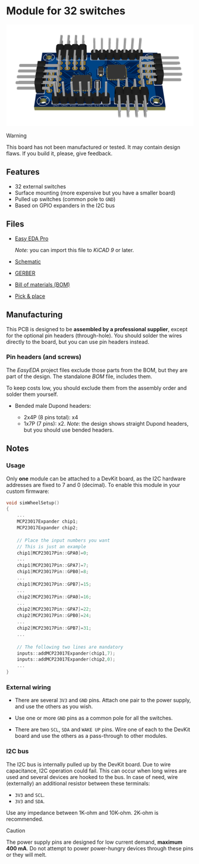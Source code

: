 # Module for 32 switches

![Module for 32 switches (surface mounting)](./Module32Switches_SM.png)

> [!WARNING]
> This board has not been manufactured or tested.
> It may contain design flaws.
> If you build it, please, give feedback.

## Features

- 32 external switches
- Surface mounting (more expensive but you have a smaller board)
- Pulled up switches (common pole to `GND`)
- Based on GPIO expanders in the I2C bus

## Files

- [Easy EDA Pro](./Module32Switches_SM.epro)

  *Note:* you can import this file to *KiCAD 9* or later.

- [Schematic](./Module32Switches_SM.pdf)
- [GERBER](./Module32Switches_SM_GERBER.zip)
- [Bill of materials (BOM)](./Module32Switches_SM_BOM.csv)
- [Pick & place](./Module32Switches_SM_PickAndPlace.csv)

## Manufacturing

This PCB is designed to be **assembled by a professional supplier**,
except for the optional pin headers (through-hole).
You should solder the wires directly to the board,
but you can use pin headers instead.

### Pin headers (and screws)

The *EasyEDA* project files exclude those parts from the BOM,
but they are part of the design.
The standalone *BOM* file, includes them.

To keep costs low, you should exclude them from the assembly order
and solder them yourself.

- Bended male Dupond headers:

  - 2x4P (8 pins total): x4
  - 1x7P (7 pins): x2.
    *Note*: the design shows straight Dupond headers,
    but you should use bended headers.

## Notes

### Usage

Only **one** module can be attached to a DevKit board,
as the I2C hardware addresses are fixed to 7 and 0 (decimal).
To enable this module in your custom firmware:

```c++
void simWheelSetup()
{
    ...
    MCP23017Expander chip1;
    MCP23017Expander chip2;

    // Place the input numbers you want
    // This is just an example
    chip1[MCP23017Pin::GPA0]=0;
    ...
    chip1[MCP23017Pin::GPA7]=7;
    chip1[MCP23017Pin::GPB0]=8;
    ...
    chip1[MCP23017Pin::GPB7]=15;
    ...
    chip2[MCP23017Pin::GPA0]=16;
    ...
    chip2[MCP23017Pin::GPA7]=22;
    chip2[MCP23017Pin::GPB0]=24;
    ...
    chip2[MCP23017Pin::GPB7]=31;
    ...

    // The following two lines are mandatory
    inputs::addMCP23017Expander(chip1,7);
    inputs::addMCP23017Expander(chip2,0);
    ...
}
```

### External wiring

- There are several `3V3` and `GND` pins.
  Attach one pair to the power supply,
  and use the others as you wish.

- Use one or more `GND` pins as a common pole for all the switches.

- There are two `SCL`, `SDA` and `WAKE UP` pins.
  Wire one of each to the DevKit board and
  use the others as a pass-through to other modules.

### I2C bus

The I2C bus is internally pulled up by the DevKit board.
Due to wire capacitance, I2C operation could fail.
This can occur when long wires are used and several devices are hooked to the bus.
In case of need, wire (externally) an additional resistor between these terminals:

- `3V3` and `SCL`.
- `3V3` and `SDA`.

Use any impedance between 1K-ohm and 10K-ohm.
2K-ohm is recommended.

> [!CAUTION]
> The power supply pins are designed for low current demand,
> **maximum 400 mA**.
> Do not attempt to power power-hungry devices
> through these pins or they will melt.